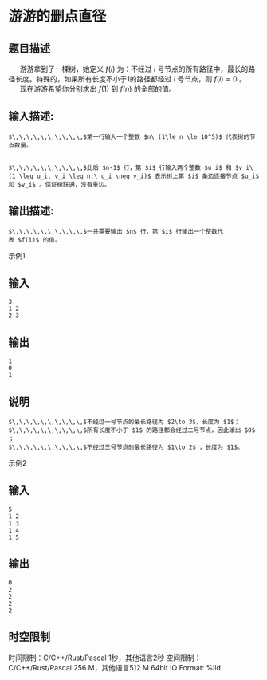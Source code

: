 # 游游的删点直径

## 题目描述

$\,\,\,\,\,\,\,\,\,\,$游游拿到了一棵树，她定义 $f(i)$ 为：不经过 $i$ 号节点的所有路径中，最长的路径长度。特殊的，如果所有长度不小于1的路径都经过 $i$ 号节点，则 $f(i)=0$ 。  
$\,\,\,\,\,\,\,\,\,\,$现在游游希望你分别求出 $f(1)$ 到 $f(n)$ 的全部的值。

## 输入描述:
    
    
    $\,\,\,\,\,\,\,\,\,\,$第一行输入一个整数 $n\ (1\le n \le 10^5)$ 代表树的节点数量。  
    
    
    $\,\,\,\,\,\,\,\,\,\,$此后 $n-1$ 行，第 $i$ 行输入两个整数 $u_i$ 和 $v_i\ (1 \leq u_i, v_i \leq n;\ u_i \neq v_i)$ 表示树上第 $i$ 条边连接节点 $u_i$ 和 $v_i$ 。保证树联通，没有重边。

## 输出描述:
    
    
    $\,\,\,\,\,\,\,\,\,\,$一共需要输出 $n$ 行，第 $i$ 行输出一个整数代表 $f(i)$ 的值。

示例1 

## 输入
    
    
    3
    1 2
    2 3

## 输出
    
    
    1
    0
    1

## 说明
    
    
    $\,\,\,\,\,\,\,\,\,\,$不经过一号节点的最长路径为 $2\to 3$，长度为 $1$；  
    $\,\,\,\,\,\,\,\,\,\,$所有长度不小于 $1$ 的路径都会经过二号节点，因此输出 $0$ ；  
    $\,\,\,\,\,\,\,\,\,\,$不经过三号节点的最长路径为 $1\to 2$ ，长度为 $1$。  
    

示例2 

## 输入
    
    
    5
    1 2
    1 3
    1 4
    1 5

## 输出
    
    
    0
    2
    2
    2
    2


## 时空限制

时间限制：C/C++/Rust/Pascal 1秒，其他语言2秒
空间限制：C/C++/Rust/Pascal 256 M，其他语言512 M
64bit IO Format: %lld